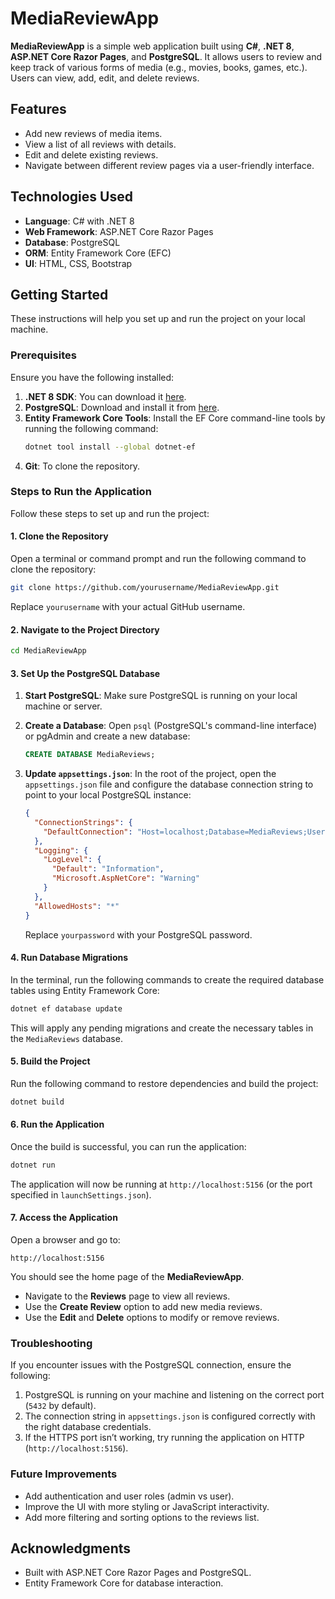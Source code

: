 # MediaReviewApp

**MediaReviewApp** is a simple web application built using **C#**, **.NET 8**, **ASP.NET Core Razor Pages**, and **PostgreSQL**. It allows users to review and keep track of various forms of media (e.g., movies, books, games, etc.). Users can view, add, edit, and delete reviews.

## Features

- Add new reviews of media items.
- View a list of all reviews with details.
- Edit and delete existing reviews.
- Navigate between different review pages via a user-friendly interface.

## Technologies Used

- **Language**: C# with .NET 8
- **Web Framework**: ASP.NET Core Razor Pages
- **Database**: PostgreSQL
- **ORM**: Entity Framework Core (EFC)
- **UI**: HTML, CSS, Bootstrap

## Getting Started

These instructions will help you set up and run the project on your local machine.

### Prerequisites

Ensure you have the following installed:

1. **.NET 8 SDK**: You can download it [here](https://dotnet.microsoft.com/download/dotnet/8.0).
2. **PostgreSQL**: Download and install it from [here](https://www.postgresql.org/download/).
3. **Entity Framework Core Tools**: Install the EF Core command-line tools by running the following command:
   ```bash
   dotnet tool install --global dotnet-ef
   ```
4. **Git**: To clone the repository.

### Steps to Run the Application

Follow these steps to set up and run the project:

#### 1. Clone the Repository

Open a terminal or command prompt and run the following command to clone the repository:

```bash
git clone https://github.com/yourusername/MediaReviewApp.git
```

Replace `yourusername` with your actual GitHub username.

#### 2. Navigate to the Project Directory

```bash
cd MediaReviewApp
```

#### 3. Set Up the PostgreSQL Database

1. **Start PostgreSQL**: Make sure PostgreSQL is running on your local machine or server.

2. **Create a Database**:
   Open `psql` (PostgreSQL's command-line interface) or pgAdmin and create a new database:
   ```sql
   CREATE DATABASE MediaReviews;
   ```

3. **Update `appsettings.json`**:
   In the root of the project, open the `appsettings.json` file and configure the database connection string to point to your local PostgreSQL instance:

   ```json
   {
     "ConnectionStrings": {
       "DefaultConnection": "Host=localhost;Database=MediaReviews;Username=postgres;Password=yourpassword"
     },
     "Logging": {
       "LogLevel": {
         "Default": "Information",
         "Microsoft.AspNetCore": "Warning"
       }
     },
     "AllowedHosts": "*"
   }
   ```

   Replace `yourpassword` with your PostgreSQL password.

#### 4. Run Database Migrations

In the terminal, run the following commands to create the required database tables using Entity Framework Core:

```bash
dotnet ef database update
```

This will apply any pending migrations and create the necessary tables in the `MediaReviews` database.

#### 5. Build the Project

Run the following command to restore dependencies and build the project:

```bash
dotnet build
```

#### 6. Run the Application

Once the build is successful, you can run the application:

```bash
dotnet run
```

The application will now be running at `http://localhost:5156` (or the port specified in `launchSettings.json`).

#### 7. Access the Application

Open a browser and go to:

```
http://localhost:5156
```

You should see the home page of the **MediaReviewApp**.

- Navigate to the **Reviews** page to view all reviews.
- Use the **Create Review** option to add new media reviews.
- Use the **Edit** and **Delete** options to modify or remove reviews.

### Troubleshooting

If you encounter issues with the PostgreSQL connection, ensure the following:

1. PostgreSQL is running on your machine and listening on the correct port (`5432` by default).
2. The connection string in `appsettings.json` is configured correctly with the right database credentials.
3. If the HTTPS port isn’t working, try running the application on HTTP (`http://localhost:5156`).

### Future Improvements

- Add authentication and user roles (admin vs user).
- Improve the UI with more styling or JavaScript interactivity.
- Add more filtering and sorting options to the reviews list.

## Acknowledgments

- Built with ASP.NET Core Razor Pages and PostgreSQL.
- Entity Framework Core for database interaction.
